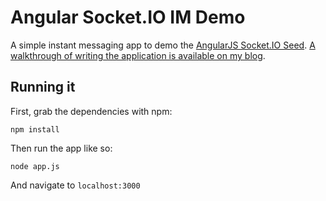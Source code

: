 # Angular Socket.IO IM Demo

A simple instant messaging app to demo the [AngularJS Socket.IO Seed](https://github.com/btford/angular-socket-io-seed). [A walkthrough of writing the application is available on my blog](http://briantford.com/blog/angular-socket-io.html).

## Running it

First, grab the dependencies with npm:

    npm install

Then run the app like so:

    node app.js

And navigate to `localhost:3000`